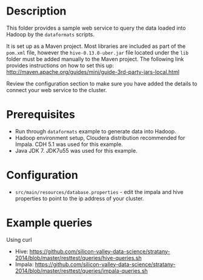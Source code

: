 # Description

This folder provides a sample web service to query the data loaded into Hadoop by the `dataformats` scripts.

It is set up as a Maven project. Most libraries are included as part of the `pom.xml` file, however the `hive-0.13.0-uber.jar` file located under the `lib` folder must be added manually to the Maven project. The following link provides instructions on how to set this up:
http://maven.apache.org/guides/mini/guide-3rd-party-jars-local.html

Review the configuration section to make sure you have added the details to connect your web service to the cluster.

# Prerequisites
- Run through `dataformats` example to generate data into Hadoop.
- Hadoop environment setup, Cloudera distribution recommended for Impala. CDH 5.1 was used for this example.
- Java JDK 7. JDK7u55 was used for this example.

# Configuration
- `src/main/resources/database.properties` - edit the impala and hive properties to point to the ip address of your cluster.

# Example queries
Using curl
- Hive: https://github.com/silicon-valley-data-science/stratany-2014/blob/master/resttest/queries/hive-queries.sh
- Impala: https://github.com/silicon-valley-data-science/stratany-2014/blob/master/resttest/queries/impala-queries.sh
